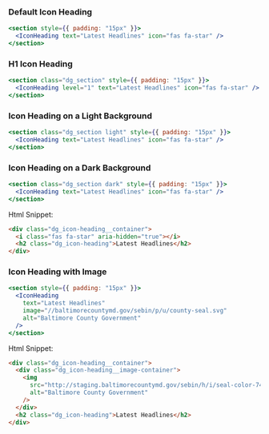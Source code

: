 ### Default Icon Heading

```jsx
<section style={{ padding: "15px" }}>
  <IconHeading text="Latest Headlines" icon="fas fa-star" />
</section>
```

### H1 Icon Heading

```jsx
<section class="dg_section" style={{ padding: "15px" }}>
  <IconHeading level="1" text="Latest Headlines" icon="fas fa-star" />
</section>
```

### Icon Heading on a Light Background

```jsx
<section class="dg_section light" style={{ padding: "15px" }}>
  <IconHeading text="Latest Headlines" icon="fas fa-star" />
</section>
```

### Icon Heading on a Dark Background

```jsx
<section class="dg_section dark" style={{ padding: "15px" }}>
  <IconHeading text="Latest Headlines" icon="fas fa-star" />
</section>
```

Html Snippet:

```html
<div class="dg_icon-heading__container">
  <i class="fas fa-star" aria-hidden="true"></i>
  <h2 class="dg_icon-heading">Latest Headlines</h2>
</div>
```

### Icon Heading with Image

```jsx
<section style={{ padding: "15px" }}>
  <IconHeading
    text="Latest Headlines"
    image="//baltimorecountymd.gov/sebin/p/u/county-seal.svg"
    alt="Baltimore County Government"
  />
</section>
```

Html Snippet:

```html
<div class="dg_icon-heading__container">
  <div class="dg_icon-heading__image-container">
    <img
      src="http://staging.baltimorecountymd.gov/sebin/h/i/seal-color-74.png"
      alt="Baltimore County Government"
    />
  </div>
  <h2 class="dg_icon-heading">Latest Headlines</h2>
</div>
```
